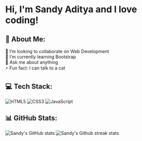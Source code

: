 # Hi, I'm Sandy Aditya and I love coding!

## 💫 About Me:

👯 I’m looking to collaborate on Web Development<br>🌱 I’m currently learning Bootstrap<br>💬 Ask me about anything<br>⚡ Fun fact: I can talk to a cat

## 💻 Tech Stack:

![HTML5](https://img.shields.io/badge/html5-%23E34F26.svg?style=for-the-badge&logo=html5&logoColor=white) ![CSS3](https://img.shields.io/badge/css3-%231572B6.svg?style=for-the-badge&logo=css3&logoColor=white) ![JavaScript](https://img.shields.io/badge/javascript-%23323330.svg?style=for-the-badge&logo=javascript&logoColor=%23F7DF1E)

## 📊 GitHub Stats:

![Sandy's GitHub stats](https://github-readme-stats.vercel.app/api?username=sandyaditya123&show_icons=true&theme=radical)
![Sandy's Github streak stats](https://github-readme-streak-stats.herokuapp.com/?user=sandyaditya123&theme=radical&hide_border=false)

<!-- Proudly created with GPRM ( https://gprm.itsvg.in ) -->
